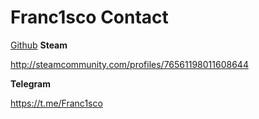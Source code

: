 
# Franc1sco Contact
[Github](https://github.com/Franc1sco/Franug-PRIVATE-PLUGINS)
__Steam__

http://steamcommunity.com/profiles/76561198011608644

__Telegram__

https://t.me/Franc1sco
